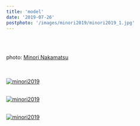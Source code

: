 ```yaml
---
title: 'model'
date: '2019-07-26'
postphoto: '/images/minori2019/minori2019_1.jpg'
---
```

<br>
<br>

photo: [Minori Nakamatsu](https://www.instagram.com/ironim_31)
<br>
<br>
<br>

[![minori2019](/images/minori2019/minori2019_1.jpg)](https://www.instagram.com/p/CEwjLzMDAKF/?utm_source=ig_web_copy_link)
<br>
<br>

[![minori2019](/images/minori2019/minori2019_2.jpg)](https://www.instagram.com/p/CEwkF6BDiN1/?utm_source=ig_web_copy_link)
<br>
<br>

[![minori2019](/images/minori2019/minori2019_3.jpg)](https://www.instagram.com/p/CEwj-lJD3GU/?utm_source=ig_web_copy_link)
<br>
<br>




<br>
<br>
<!-- 
#h1
##h2
###h3
####h4
#####h5
######h6
- brabra is list
**bold text**
_Italic_ or *Italic*

-->

<center>
© 2022 YOSY
</center>
<br>